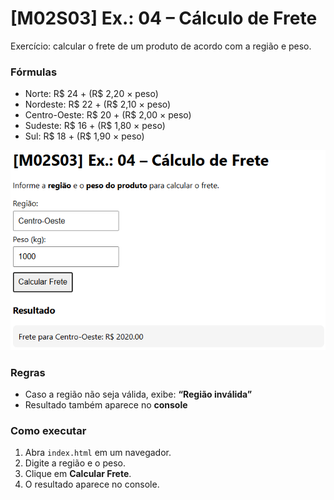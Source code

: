 # [M02S03] Ex.: 04 – Cálculo de Frete

Exercício: calcular o frete de um produto de acordo com a região e peso.

### Fórmulas
- Norte: R$ 24 + (R$ 2,20 × peso)  
- Nordeste: R$ 22 + (R$ 2,10 × peso)  
- Centro-Oeste: R$ 20 + (R$ 2,00 × peso)  
- Sudeste: R$ 16 + (R$ 1,80 × peso)  
- Sul: R$ 18 + (R$ 1,90 × peso)  

![alt text](image.png)

### Regras
- Caso a região não seja válida, exibe: **“Região inválida”**  
- Resultado também aparece no **console**  

### Como executar
1. Abra `index.html` em um navegador.  
2. Digite a região e o peso.  
3. Clique em **Calcular Frete**.  
4. O resultado aparece no console.